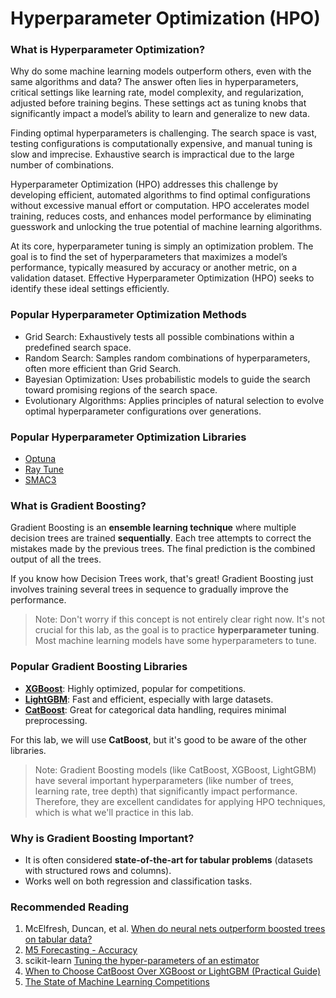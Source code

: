 # Hyperparameter Optimization (HPO)

### What is Hyperparameter Optimization?
Why do some machine learning models outperform others, even with the same algorithms and data? The answer often lies in hyperparameters, critical settings like learning rate, model complexity, and regularization, adjusted before training begins. These settings act as tuning knobs that significantly impact a model’s ability to learn and generalize to new data.

Finding optimal hyperparameters is challenging. The search space is vast, testing configurations is computationally expensive, and manual tuning is slow and imprecise. Exhaustive search is impractical due to the large number of combinations.

Hyperparameter Optimization (HPO) addresses this challenge by developing efficient, automated algorithms to find optimal configurations without excessive manual effort or computation. HPO accelerates model training, reduces costs, and enhances model performance by eliminating guesswork and unlocking the true potential of machine learning algorithms.

At its core, hyperparameter tuning is simply an optimization problem. The goal is to find the set of hyperparameters that maximizes a model’s performance, typically measured by accuracy or another metric, on a validation dataset. Effective Hyperparameter Optimization (HPO) seeks to identify these ideal settings efficiently.

### Popular Hyperparameter Optimization Methods
- Grid Search: Exhaustively tests all possible combinations within a predefined search space.
- Random Search: Samples random combinations of hyperparameters, often more efficient than Grid Search.
- Bayesian Optimization: Uses probabilistic models to guide the search toward promising regions of the search space.
- Evolutionary Algorithms: Applies principles of natural selection to evolve optimal hyperparameter configurations over generations.

### Popular Hyperparameter Optimization Libraries
- [Optuna](https://optuna.org/)
- [Ray Tune](https://docs.ray.io/en/latest/tune/index.html)
- [SMAC3](https://github.com/automl/SMAC3)

### What is Gradient Boosting?
Gradient Boosting is an **ensemble learning technique** where multiple decision trees are trained **sequentially**. Each tree attempts to correct the mistakes made by the previous trees. The final prediction is the combined output of all the trees.

If you know how Decision Trees work, that's great! Gradient Boosting just involves training several trees in sequence to gradually improve the performance.

> Note: Don't worry if this concept is not entirely clear right now. It's not crucial for this lab, as the goal is to practice **hyperparameter tuning**. Most machine learning models have some hyperparameters to tune.

### Popular Gradient Boosting Libraries
- [**XGBoost**](https://xgboost.readthedocs.io/en/release_3.0.0/): Highly optimized, popular for competitions.
- [**LightGBM**](https://lightgbm.readthedocs.io/en/stable/): Fast and efficient, especially with large datasets.
- [**CatBoost**](https://catboost.ai/): Great for categorical data handling, requires minimal preprocessing.

For this lab, we will use **CatBoost**, but it's good to be aware of the other libraries.

> Note: Gradient Boosting models (like CatBoost, XGBoost, LightGBM) have several important hyperparameters (like number of trees, learning rate, tree depth) that significantly impact performance. Therefore, they are excellent candidates for applying HPO techniques, which is what we'll practice in this lab.

### Why is Gradient Boosting Important?
- It is often considered **state-of-the-art for tabular problems** (datasets with structured rows and columns).
- Works well on both regression and classification tasks.

### Recommended Reading
1. McElfresh, Duncan, et al. [When do neural nets outperform boosted trees on tabular data?](https://arxiv.org/pdf/2305.02997)
2. [M5 Forecasting - Accuracy](https://www.kaggle.com/competitions/m5-forecasting-accuracy/overview)
3. scikit-learn [Tuning the hyper-parameters of an estimator](https://scikit-learn.org/stable/modules/grid_search.html)
4. [When to Choose CatBoost Over XGBoost or LightGBM (Practical Guide)](https://neptune.ai/blog/when-to-choose-catboost-over-xgboost-or-lightgbm)
5. [The State of Machine Learning Competitions](https://mlcontests.com/state-of-machine-learning-competitions-2024/#deep-learning)